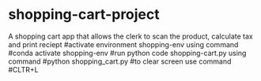 # shopping-cart-project
A shopping cart app that allows the clerk to scan the product, calculate tax and print reciept
#activate environment shopping-env using command 
    #conda activate shopping-env
#run python code shopping-cart.py using command
    #python shopping_cart.py
#to clear screen use command
    #CLTR+L
